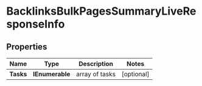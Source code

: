 # BacklinksBulkPagesSummaryLiveResponseInfo


## Properties

| Name | Type | Description | Notes |
|------------ | ------------- | ------------- | -------------|
**Tasks** | **IEnumerable<BacklinksBulkPagesSummaryLiveTaskInfo>** | array of tasks |[optional]|